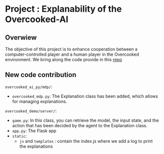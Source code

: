 # Project : Explanability of the Overcooked-AI


## Overwiew

The objective of this project is to enhance cooperation between a computer-controlled player and a human player in the Overcooked environment. We bring along the code provide in this [repo](https://github.com/HumanCompatibleAI/overcooked_ai)

## New code contribution 

`overcooked_ai_py/mdp/`:

- `overcooked_mdp.py`: The Explanation class has been added, which allows for managing explanations.

`overcooked_demo/server/`:

- `game.py`: In this class, you can retrieve the model, the input state, and the action that has been decided by the agent to the Explanation class.
- `app.py`: The Flask app 
- `static`:
    - `js` and `templates` : contain the index.js where we add a log to print the explanations
 
